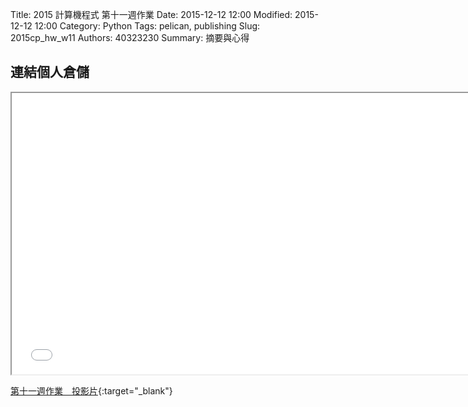 Title: 2015 計算機程式 第十一週作業
Date: 2015-12-12 12:00
Modified: 2015-12-12 12:00
Category: Python
Tags: pelican, publishing
Slug: 2015cp_hw_w11
Authors: 40323230
Summary: 摘要與心得

<h2>連結個人倉儲</h2>

<iframe src="40323230_cp_w11.html" width="750" height="450"></iframe>

[第十一週作業　投影片](40323230_cp_w11.html){:target="_blank"}
